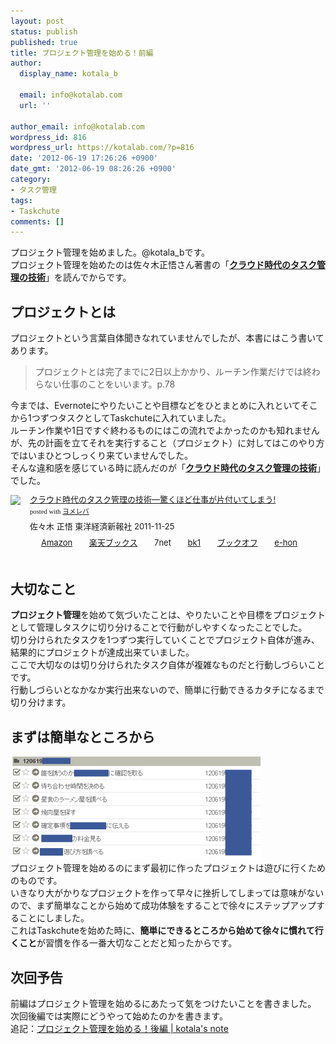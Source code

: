 ```yaml
---
layout: post
status: publish
published: true
title: プロジェクト管理を始める！前編
author:
  display_name: kotala_b

  email: info@kotalab.com
  url: ''

author_email: info@kotalab.com
wordpress_id: 816
wordpress_url: https://kotalab.com/?p=816
date: '2012-06-19 17:26:26 +0900'
date_gmt: '2012-06-19 08:26:26 +0900'
category:
- タスク管理
tags:
- Taskchute
comments: []
---
```

<p>プロジェクト管理を始めました。@kotala_bです。<br />
プロジェクト管理を始めたのは佐々木正悟さん著書の「<strong><a href="https://www.amazon.co.jp/exec/obidos/asin/4492580948/same-22/" title="クラウド時代のタスク管理の技術" target="_blank">クラウド時代のタスク管理の技術</a></strong>」を読んでからです。<br />
</p>
<!--more-->
<h2>プロジェクトとは</h2>
<p>プロジェクトという言葉自体聞きなれていませんでしたが、本書にはこう書いてあります。</p>
<blockquote><p>プロジェクトとは完了までに2日以上かかり、ルーチン作業だけでは終わらない仕事のことをいいます。p.78</p></blockquote>
<p>今までは、Evernoteにやりたいことや目標などをひとまとめに入れといてそこから1つずつタスクとしてTaskchuteに入れていました。<br />
ルーチン作業や1日ですぐ終わるものにはこの流れでよかったのかも知れませんが、先の計画を立てそれを実行すること（プロジェクト）に対してはこのやり方ではいまひとつしっくり来ていませんでした。<br />
そんな違和感を感じている時に読んだのが「<strong><a href="https://www.amazon.co.jp/exec/obidos/asin/4492580948/same-22/" title="クラウド時代のタスク管理の技術" target="_blank">クラウド時代のタスク管理の技術</a></strong>」でした。</p>
<div class="booklink-box" style="text-align:left;padding-bottom:20px;font-size:small;/zoom: 1;overflow: hidden;">
<div class="booklink-image" style="float:left;margin:0 15px 10px 0;"><a href="https://www.amazon.co.jp/exec/obidos/asin/4492580948/same-22/" name="booklink" rel="nofollow" target="_blank"><img src="https://images-fe.ssl-images-amazon.com/images/I/41Uk63c9VWL._SL160_.jpg" style="border: none;" /></a></div>
<div class="booklink-info" style="line-height:120%;/zoom: 1;overflow: hidden;">
<div class="booklink-name" style="margin-bottom:10px;line-height:120%"><a href="https://www.amazon.co.jp/exec/obidos/asin/4492580948/same-22/" rel="nofollow" name="booklink" target="_blank">クラウド時代のタスク管理の技術―驚くほど仕事が片付いてしまう!</a>
<div class="booklink-powered-date" style="font-size:8pt;margin-top:5px;font-family:verdana;line-height:120%">posted with <a href="https://yomereba.com" target="_blank">ヨメレバ</a></div>
</div>
<div class="booklink-detail" style="margin-bottom:5px;">佐々木 正悟 東洋経済新報社 2011-11-25    </div>
<div class="booklink-link2" style="margin-top:10px;">
<div class="shoplinkamazon" style="display:inline;margin-right:5px;background: url('https://img.yomereba.com/tam_y.gif') 0 0 no-repeat;padding: 2px 0 2px 18px;white-space: nowrap;"><a href="https://www.amazon.co.jp/exec/obidos/asin/4492580948/same-22/" rel="nofollow" target="_blank" title="アマゾン" >Amazon</a></div>
<div class="shoplinkrakuten" style="display:inline;margin-right:5px;background: url('https://img.yomereba.com/tam_y.gif') 0 -50px no-repeat;padding: 2px 0 2px 18px;white-space: nowrap;"><a href="https://hb.afl.rakuten.co.jp/hgc/0fa7afc8.bbfc196a.0fa7afc9.d56c38f1/?pc=http%3A%2F%2Fbooks.rakuten.co.jp%2Frb%2F11380563%2F%3Fscid%3Daf_ich_link_urltxt%26m%3Dhttp%3A%2F%2Fm.rakuten.co.jp%2Fev%2Fbook%2F" rel="nofollow" target="_blank" title="楽天ブックス" >楽天ブックス</a></div>
<div class="shoplinkseven" style="display:inline;margin-right:5px;background: url('https://img.yomereba.com/tam_y.gif') 0 -100px no-repeat;padding: 2px 0 2px 18px;white-space: nowrap;"><span class="removed_link" title="click.linksynergy.com/fs-bin/click?id=d2yYUp776R4&amp;subid=&amp;offerid=197738.1&amp;type=10&amp;tmpid=1787&amp;RD_PARM1=http%253A%252F%252Fwww.7netshopping.jp%252Fbooks%252Fsearch_result%252F%253Fctgy%253Dbooks%2526code%253D4492580948">7net</span></div>
<div class="shoplinkbk1" style="display:inline;margin-right:5px;background: url('https://img.yomereba.com/tam_y.gif') 0 -150px no-repeat;padding: 2px 0 2px 18px;white-space: nowrap;"><a href="https://ck.jp.ap.valuecommerce.com/servlet/referral?sid=2967684&pid=881104827&vc_url=http%3A%2F%2Fhonto.jp%2Fnetstore%2Fsearch_021_104492580948.html%3Fsrchf%3D1%26srchGnrNm%3D1" target="_blank" title="bk1" >bk1</a></div>
<div class="shoplinkbookoff" style="display:inline;margin-right:5px;background: url('https://img.yomereba.com/tam_y.gif') 0 -200px no-repeat;padding: 2px 0 2px 18px;white-space: nowrap;"><a href="https://click.linksynergy.com/fs-bin/click?id=d2yYUp776R4&subid=&offerid=169505.1&type=10&tmpid=3677&RD_PARM1=http%253A%252F%252Fwww.bookoffonline.co.jp%252Fdisplay%252FL001%252Cbg%253D12%252Cq%253D9784492580943" rel="nofollow" target="_blank" title="ブックオフオンライン" >ブックオフ</a></div>
<div class="shoplinkehon" style="display:inline;margin-right:5px;background: url('https://img.yomereba.com/tam_y.gif') 0 -250px no-repeat;padding: 2px 0 2px 18px;white-space: nowrap;"><a href="https://ck.jp.ap.valuecommerce.com/servlet/referral?sid=2967684&pid=881116635&vc_url=http%3A%2F%2Fwww.e-hon.ne.jp%2Fbec%2FSA%2FDetail%3FrefISBN%3D4492580948" target="_blank" title="e-hon" >e-hon</a></div>
</div>
</div>
</div>
<h2>大切なこと</h2>
<p><strong>プロジェクト管理</strong>を始めて気づいたことは、やりたいことや目標をプロジェクトとして管理しタスクに切り分けることで行動がしやすくなったことでした。<br />
切り分けられたタスクを1つずつ実行していくことでプロジェクト自体が進み、結果的にプロジェクトが達成出来ていました。<br />
ここで大切なのは切り分けられたタスク自体が複雑なものだと行動しづらいことです。<br />
行動しづらいとなかなか実行出来ないので、簡単に行動できるカタチになるまで切り分けます。</p>
<h2>まずは簡単なところから</h2>
<p><a href="/wp-content/uploads/project_120619.jpg" target="_blank"><img src="/wp-content/uploads/project_120619.jpg" alt="" title="project_120619" width="400" height="165" class="alignnone size-full wp-image-831" /></a><br style="clear:both;" />プロジェクト管理を始めるのにまず最初に作ったプロジェクトは遊びに行くためのものです。<br />
いきなり大がかりなプロジェクトを作って早々に挫折してしまっては意味がないので、まず簡単なことから始めて成功体験をすることで徐々にステップアップすることにしました。<br />
これはTaskchuteを始めた時に、<strong>簡単にできるところから始めて徐々に慣れて行くこと</strong>が習慣を作る一番大切なことだと知ったからです。</p>
<h2>次回予告</h2>
<p>前編はプロジェクト管理を始めるにあたって気をつけたいことを書きました。<br />
次回後編では実際にどうやって始めたのかを書きます。<br />
追記：<a href="/start-project2" target="_blank">プロジェクト管理を始める！後編 | kotala's note</a></p>
